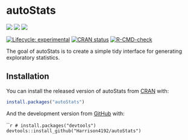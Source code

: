 
<!-- README.md is generated from README.Rmd. Please edit that file -->

# autoStats

<!-- badges: start -->

[![](http://cranlogs.r-pkg.org/badges/grand-total/dataCleaner?color=blue)](https://cran.r-project.org/package=dataCleaner)
[![](https://img.shields.io/github/languages/code-size/Harrison4192/dataCleaner.svg)](https://github.com/Harrison4192/dataCleaner)
[![](https://img.shields.io/github/last-commit/Harrison4192/dataCleaner.svg)](https://github.com/Harrison4192/dataCleaner/commits/master)

[![Lifecycle:
experimental](https://img.shields.io/badge/lifecycle-experimental-orange.svg)](https://www.tidyverse.org/lifecycle/#experimental)
[![CRAN
status](https://www.r-pkg.org/badges/version/autoStats)](https://CRAN.R-project.org/package=autoStats)
[![R-CMD-check](https://github.com/Harrison4192/autoStats/workflows/R-CMD-check/badge.svg)](https://github.com/Harrison4192/autoStats/actions)
<!-- badges: end -->

The goal of autoStats is to create a simple tidy interface for
generating exploratory statistics.

## Installation

You can install the released version of autoStats from
[CRAN](https://CRAN.R-project.org) with:

``` r
install.packages("autoStats")
```

And the development version from [GitHub](https://github.com/) with:

\`\``r # install.packages("devtools") devtools::install_github("Harrison4192/autoStats")`
